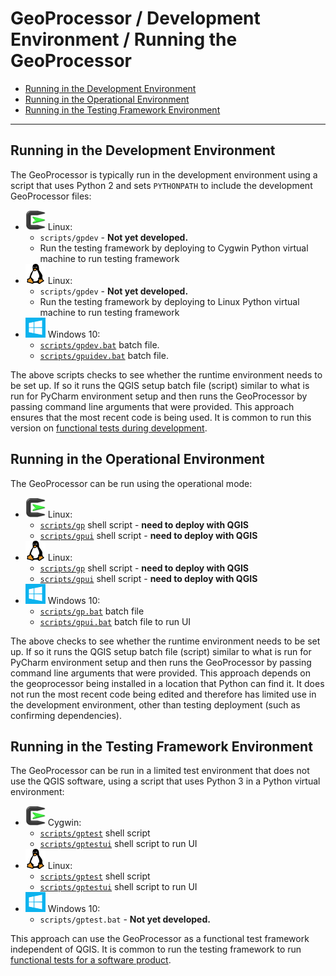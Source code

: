 # GeoProcessor / Development Environment / Running the GeoProcessor #

* [Running in the Development Environment](#running-in-the-development-environment)
* [Running in the Operational Environment](#running-in-the-operational-environment)
* [Running in the Testing Framework Environment](#running-in-the-testing-framework-environment)

----------------

## Running in the Development Environment ##

The GeoProcessor is typically run in the development environment using a script that uses Python 2
and sets `PYTHONPATH` to include the development GeoProcessor files:

* ![Cygwin](../images/cygwin-32.png) Linux:
	+ `scripts/gpdev` - **Not yet developed.**
	+ Run the testing framework by deploying to Cygwin Python virtual machine to run testing framework
* ![Linux](../images/linux-32.png) Linux:
	+ `scripts/gpdev` - **Not yet developed.**
	+ Run the testing framework by deploying to Linux Python virtual machine to run testing framework
* ![Windows](../images/windows-32.png) Windows 10:
	+ [`scripts/gpdev.bat`](https://github.com/OpenWaterFoundation/owf-app-geoprocessor-python/blob/master/scripts/gpdev.bat) batch file.
	+ [`scripts/gpuidev.bat`](https://github.com/OpenWaterFoundation/owf-app-geoprocessor-python/blob/master/scripts/gpuidev.bat) batch file.

The above scripts checks to see whether the runtime environment needs to be set up.
If so it runs the QGIS setup batch file (script) similar to what is run for PyCharm environment setup
and then runs the GeoProcessor by passing command line arguments that were provided.
This approach ensures that the most recent code is being used.
It is common to run this version on [functional tests during development](../dev-tasks/testing#functional-tests).

## Running in the Operational Environment ##

The GeoProcessor can be run using the operational mode: 

* ![Cygwin](../images/cygwin-32.png) Linux:
	+ [`scripts/gp`](https://github.com/OpenWaterFoundation/owf-app-geoprocessor-python/blob/master/scripts/gp) shell script - **need to deploy with QGIS**
	+ [`scripts/gpui`](https://github.com/OpenWaterFoundation/owf-app-geoprocessor-python/blob/master/scripts/gpui) shell script - **need to deploy with QGIS**
* ![Linux](../images/linux-32.png) Linux:
	+ [`scripts/gp`](https://github.com/OpenWaterFoundation/owf-app-geoprocessor-python/blob/master/scripts/gp) shell script - **need to deploy with QGIS**
	+ [`scripts/gpui`](https://github.com/OpenWaterFoundation/owf-app-geoprocessor-python/blob/master/scripts/gpui) shell script - **need to deploy with QGIS**
* ![Windows](../images/windows-32.png) Windows 10:
	+ [`scripts/gp.bat`](https://github.com/OpenWaterFoundation/owf-app-geoprocessor-python/blob/master/scripts/gp.bat) batch file
	+ [`scripts/gpui.bat`](https://github.com/OpenWaterFoundation/owf-app-geoprocessor-python/blob/master/scripts/gpui.bat) batch file to run UI

The above checks to see whether the runtime environment needs to be set up.
If so it runs the QGIS setup batch file (script) similar to what is run for PyCharm environment setup
and then runs the GeoProcessor by passing command line arguments that were provided.
This approach depends on the geoprocessor being installed in a location that Python can find it.
It does not run the most recent code being edited and therefore has limited use in the development environment,
other than testing deployment (such as confirming dependencies).

## Running in the Testing Framework Environment ##

The GeoProcessor can be run in a limited test environment that does not use the QGIS software,
using a script that uses Python 3 in a Python virtual environment:

* ![Cygwin](../images/cygwin-32.png) Cygwin:
	+ [`scripts/gptest`](https://github.com/OpenWaterFoundation/owf-app-geoprocessor-python/blob/master/scripts/gptest) shell script
	+ [`scripts/gptestui`](https://github.com/OpenWaterFoundation/owf-app-geoprocessor-python/blob/master/scripts/gptestui) shell script to run UI
* ![Linux](../images/linux-32.png) Linux:
	+ [`scripts/gptest`](https://github.com/OpenWaterFoundation/owf-app-geoprocessor-python/blob/master/scripts/gptest) shell script
	+ [`scripts/gptestui`](https://github.com/OpenWaterFoundation/owf-app-geoprocessor-python/blob/master/scripts/gptestui) shell script to run UI
* ![Windows](../images/windows-32.png) Windows 10:
	+ `scripts/gptest.bat` - **Not yet developed.**

This approach can use the GeoProcessor as a functional test framework independent of QGIS.
It is common to run the testing framework to run [functional tests for a software product](../dev-tasks/testing#functional-tests).
